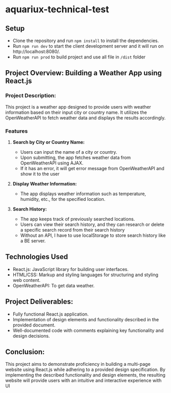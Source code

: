 # aquariux-technical-test

## Setup

- Clone the repository and run `npm install` to install the dependencies.
- Run `npm run dev` to start the client development server and it will run on http://localhost:8080/.
- Run `npm run prod` to build project and use all file in `/dist` folder

## Project Overview: Building a Weather App using React.js

### Project Description:

This project is a weather app designed to provide users with weather information based on their input city or country name. It utilizes the OpenWeatherAPI to fetch weather data and displays the results accordingly.

### Features

1. **Search by City or Country Name:**

   - Users can input the name of a city or country.
   - Upon submitting, the app fetches weather data from OpenWeatherAPI using AJAX.
   - If it has an error, it will get error message from OpenWeatherAPI and show it to the user

2. **Display Weather Information:**

   - The app displays weather information such as temperature, humidity, etc., for the specified location.

3. **Search History:**
   - The app keeps track of previously searched locations.
   - Users can view their search history, and they can research or delete a specific search record from their search history
   - Without an API, I have to use localStorage to store search history like a BE server.

## Technologies Used

- React.js: JavaScript library for building user interfaces.
- HTML/CSS: Markup and styling languages for structuring and styling web content.
- OpenWeatherAPI: To get data weather.

## Project Deliverables:

- Fully functional React.js application.
- Implementation of design elements and functionality described in the provided document.
- Well-documented code with comments explaining key functionality and design decisions.

## Conclusion:

This project aims to demonstrate proficiency in building a multi-page website using React.js while adhering to a provided design specification. By implementing the described functionality and design elements, the resulting website will provide users with an intuitive and interactive experience with UI
